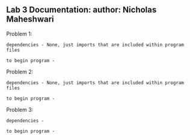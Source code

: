 Lab 3 Documentation:			author: Nicholas Maheshwari
-----------------------------------------------------------------------
Problem 1:

	dependencies - None, just imports that are included within program files

	to begin program - 
	
	

Problem 2:

	dependencies - None, just imports that are included within program files

	to begin program -
	
	

Problem 3:

	dependencies - 

	to begin program -
